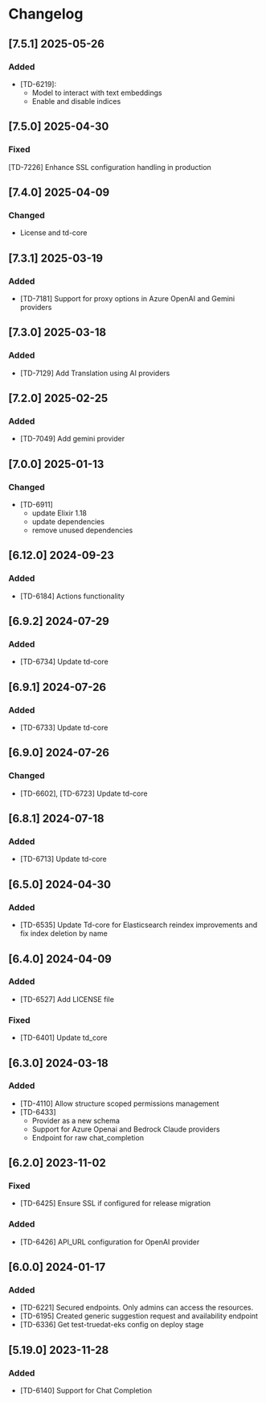 # Changelog

## [7.5.1] 2025-05-26

### Added

- [TD-6219]:
  - Model to interact with text embeddings
  - Enable and disable indices

## [7.5.0] 2025-04-30

### Fixed

[TD-7226] Enhance SSL configuration handling in production

## [7.4.0] 2025-04-09

### Changed

- License and td-core

## [7.3.1] 2025-03-19

### Added

- [TD-7181] Support for proxy options in Azure OpenAI and Gemini providers

## [7.3.0] 2025-03-18

### Added

- [TD-7129] Add Translation using AI providers

## [7.2.0] 2025-02-25

### Added

- [TD-7049] Add gemini provider

## [7.0.0] 2025-01-13

### Changed

- [TD-6911]
  - update Elixir 1.18
  - update dependencies
  - remove unused dependencies

## [6.12.0] 2024-09-23

### Added

- [TD-6184] Actions functionality

## [6.9.2] 2024-07-29

### Added

- [TD-6734] Update td-core

## [6.9.1] 2024-07-26

### Added

- [TD-6733] Update td-core

## [6.9.0] 2024-07-26

### Changed

- [TD-6602], [TD-6723] Update td-core

## [6.8.1] 2024-07-18

### Added

- [TD-6713] Update td-core

## [6.5.0] 2024-04-30

### Added

- [TD-6535] Update Td-core for Elasticsearch reindex improvements and fix index deletion by name

## [6.4.0] 2024-04-09

### Added

- [TD-6527] Add LICENSE file

### Fixed

- [TD-6401] Update td_core

## [6.3.0] 2024-03-18

### Added

- [TD-4110] Allow structure scoped permissions management
- [TD-6433]
  - Provider as a new schema
  - Support for Azure Openai and Bedrock Claude providers
  - Endpoint for raw chat_completion

## [6.2.0] 2023-11-02

### Fixed

- [TD-6425] Ensure SSL if configured for release migration

### Added

- [TD-6426] API_URL configuration for OpenAI provider

## [6.0.0] 2024-01-17

### Added

- [TD-6221] Secured endpoints. Only admins can access the resources.
- [TD-6195] Created generic suggestion request and availability endpoint
- [TD-6336] Get test-truedat-eks config on deploy stage

## [5.19.0] 2023-11-28

### Added

- [TD-6140] Support for Chat Completion
